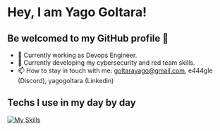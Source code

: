 # Hey, I am Yago Goltara! 
## Be welcomed to my GitHub profile 👋
- 🔭 Currently working as Devops Engineer.
- 🌱 Currently developing my cybersecurity and red team skills.
- 📫 How to stay in touch with me: goltarayago@gmail.com, e444gle (Discord), yagogoltara (Linkedin)

## Techs I use in my day by day
[![My Skills](https://skillicons.dev/icons?i=git,gitlab,kubernetes,docker,ansible,terraform,aws,grafana,bash,python)](https://skillicons.dev)
